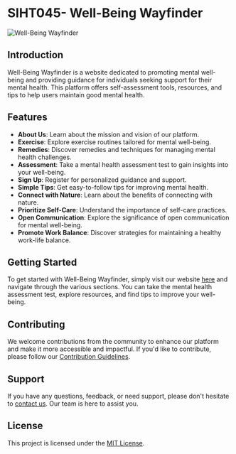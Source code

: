 # SIHT045- Well-Being Wayfinder

![Well-Being Wayfinder](https://images.unsplash.com/photo-1599163666602-ef737d996c16?w=500&auto=format&fit=crop&q=60&ixlib=rb-4.0.3&ixid=M3wxMjA3fDB8MHxleHBsb3JlLWZlZWR8MTV8fHxlbnwwfHx8fHw%3D)

## Introduction

Well-Being Wayfinder is a website dedicated to promoting mental well-being and providing guidance for individuals seeking support for their mental health. This platform offers self-assessment tools, resources, and tips to help users maintain good mental health.

## Features

- **About Us**: Learn about the mission and vision of our platform.
- **Exercise**: Explore exercise routines tailored for mental well-being.
- **Remedies**: Discover remedies and techniques for managing mental health challenges.
- **Assessment**: Take a mental health assessment test to gain insights into your well-being.
- **Sign Up**: Register for personalized guidance and support.
- **Simple Tips**: Get easy-to-follow tips for improving mental health.
- **Connect with Nature**: Learn about the benefits of connecting with nature.
- **Prioritize Self-Care**: Understand the importance of self-care practices.
- **Open Communication**: Explore the significance of open communication for mental well-being.
- **Promote Work Balance**: Discover strategies for maintaining a healthy work-life balance.

## Getting Started

To get started with Well-Being Wayfinder, simply visit our website [here](#) and navigate through the various sections. You can take the mental health assessment test, explore resources, and find tips to improve your well-being.

## Contributing

We welcome contributions from the community to enhance our platform and make it more accessible and impactful. If you'd like to contribute, please follow our [Contribution Guidelines](CONTRIBUTING.md).

## Support

If you have any questions, feedback, or need support, please don't hesitate to [contact us](mailto:info@wellbeingwayfinder.com). Our team is here to assist you.

## License

This project is licensed under the [MIT License](LICENSE).

